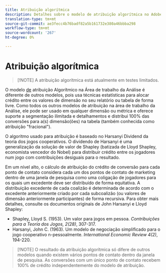 ```yaml
---
title: Atribuição algorítmica
description: Detalhes sobre o modelo de atribuição algorítmica no Adobe Analytics.
translation-type: tm+mt
source-git-commit: ae3fecc4b76badf82a5b161732e380a46bbba298
workflow-type: tm+mt
source-wordcount: '267'
ht-degree: 0%

---
```



# Atribuição algorítmica

>[!NOTE] A atribuição algorítmica está atualmente em testes limitados.

O modelo [de](attribution.md) atribuição Algorítmico na Área de trabalho da Análise é diferente de outros modelos, pois usa técnicas estatísticas para alocar crédito entre os valores de dimensão no seu relatório ou tabela de forma livre. Como todos os outros modelos de atribuição na área de trabalho da Análise, ele pode ser usado em qualquer dimensão ou métrica e oferece suporte a segmentação ilimitada e detalhamentos e distribui 100% das conversões para a(s) dimensão(ões) na tabela (também conhecida como atribuição &quot;fracional&quot;).

O algoritmo usado para atribuição é baseado no Harsanyi Dividend da teoria dos jogos cooperativos. O dividendo de Harsanyi é uma generalização da solução de valor de Shapley (batizada de Lloyd Shapley, economista vencedor do Nobel) para distribuir crédito entre os jogadores num jogo com contribuições desiguais para o resultado.

Em um nível alto, o cálculo de atribuição do crédito de conversão para cada ponto de contato considera cada um dos pontos de contato de marketing dentro de uma janela de pesquisa como uma coligação de jogadores para os quais um excedente deve ser distribuído de forma equitativa. A distribuição excedente de cada coalizão é determinada de acordo com o excedente anteriormente criado por cada subcoalizão (ou valores de dimensão anteriormente participantes) de forma recursiva. Para obter mais detalhes, consulte os documentos originais de John Harsanyi e Lloyd Shapley:

* Shapley, Lloyd S. (1953). Um valor para jogos em pessoa. *Contribuições para a Teoria dos Jogos, 2(28)*, 307-317.
* Harsanyi, John C. (1963). Um modelo de negociação simplificado para o jogo cooperativo n-pessoalmente. *International Economic Review 4(2)*, 194-220.

>[!NOTE] O resultado da atribuição algorítmica só difere de outros modelos quando existem vários pontos de contato dentro da janela de pesquisa. As conversões com um único ponto de contato recebem 100% de crédito independentemente do modelo de atribuição.
